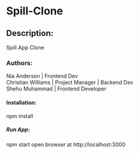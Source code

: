 # Spill-Clone

## Description:

Spill App Clone

### Authors:

Nia Anderson | Frontend Dev\
Christian Williams | Project Manager | Backend Dev\
Shehu Muhammad | Frontend Developer

#### Installation:

npm install

##### Run App:

npm start
open browser at http://localhost:3000

